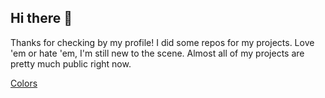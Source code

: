 ## Hi there 👋

Thanks for checking by my profile!
I did some repos for my projects. Love 'em or hate 'em, I'm still new to the scene.
Almost all of my projects are pretty much public right now.

[Colors](https://raw.githubusercontent.com/Nautilus4K/Nautilus4K/refs/heads/main/ColorPalletes.png)
